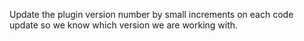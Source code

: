 Update the plugin version number by small increments on each code update so we know which version we are working with.
